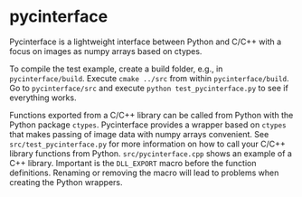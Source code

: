 # pycinterface
Pycinterface is a lightweight interface between Python and C/C++ with a focus on images as numpy arrays based on ctypes.

To compile the test example,
create a build folder, e.g., in ```pycinterface/build```. Execute ```cmake ../src``` from within ```pycinterface/build```. Go to ```pycinterface/src``` and execute ```python test_pycinterface.py``` to see if everything works.

Functions exported from a C/C++ library can be called from Python with the Python package ```ctypes```. Pycinterface provides a wrapper based on ```ctypes``` that makes passing of image data with numpy arrays convenient. See ```src/test_pycinterface.py``` for more information on how to call your C/C++ library functions from Python. ```src/pycinterface.cpp``` shows an example of a C++ library. Important is the ```DLL_EXPORT``` macro before the function definitions. Renaming or removing the macro will lead to problems when creating the Python wrappers. 
